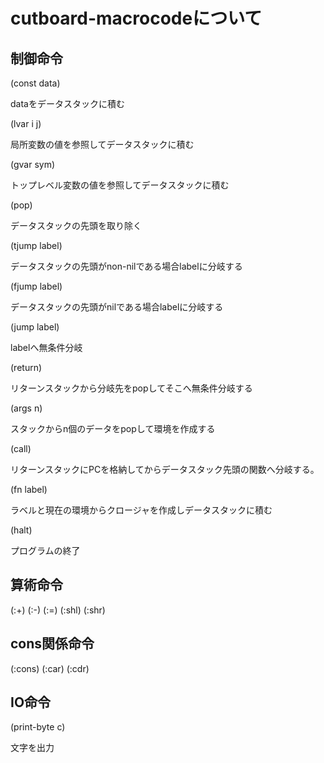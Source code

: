 # cutboard-macrocodeについて
## 制御命令
(const data)

dataをデータスタックに積む

(lvar i j)

局所変数の値を参照してデータスタックに積む

(gvar sym)

トップレベル変数の値を参照してデータスタックに積む

(pop)

データスタックの先頭を取り除く

(tjump label)

データスタックの先頭がnon-nilである場合labelに分岐する

(fjump label)

データスタックの先頭がnilである場合labelに分岐する

(jump label)

labelへ無条件分岐

(return)

リターンスタックから分岐先をpopしてそこへ無条件分岐する

(args n)

スタックからn個のデータをpopして環境を作成する

(call)

リターンスタックにPCを格納してからデータスタック先頭の関数へ分岐する。

(fn label)

ラベルと現在の環境からクロージャを作成しデータスタックに積む

(halt)

プログラムの終了

## 算術命令
(:+)
(:-)
(:=)
(:shl)
(:shr)

## cons関係命令
(:cons)
(:car)
(:cdr)

## IO命令
(print-byte c)

文字を出力
